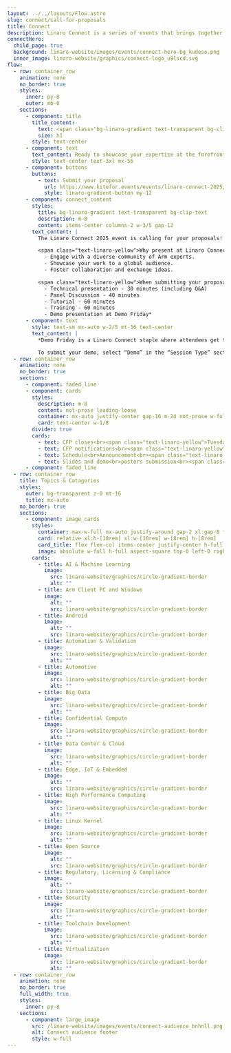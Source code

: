 ```yaml
---
layout: ../../layouts/Flow.astro
slug: connect/call-for-proposals
title: Connect
description: Linaro Connect is a series of events that brings together the Arm Ecosystem. This is the ONLY place where developers, maintainers of both hardware and software can collaborate and discuss common problems
connectHero:
  child_page: true
  background: linaro-website/images/events/connect-hero-bg_kudeso.png
  inner_image: linaro-website/graphics/connect-logo_u9lscd.svg
flow:
  - row: container_row
    animation: none
    no_border: true
    styles:
      inner: py-0
      outer: mb-0
    sections:
      - component: title
        title_content:
          text: <span class="bg-linaro-gradient text-transparent bg-clip-text h-auto">Call for Proposals</span>
          size: h1
        style: text-center
      - component: text
        text_content: Ready to showcase your expertise at the forefront of Arm technology?
        style: text-center text-3xl mx-56
      - component: buttons
        buttons:
          - text: Submit your proposal
            url: https://www.kitefor.events/events/linaro-connect-2025/call_for_papers/17
            style: linaro-gradient-button my-12
      - component: connect_content
        styles:
          title: bg-linaro-gradient text-transparent bg-clip-text
          description: m-8
          content: items-center columns-2 w-3/5 gap-12
        text_content: |
          The Linaro Connect 2025 event is calling for your proposals! Share your insights, innovations, and experiences with a global audience of tech enthusiasts, developers, and industry leaders.

          <span class="text-linaro-yellow">Why present at Linaro Connect?</span>
            - Engage with a diverse community of Arm experts.
            - Showcase your work to a global audience.
            - Foster collaboration and exchange ideas.

          <span class="text-linaro-yellow">When submitting your proposal, you have the following options to choose from:</span>
            - Technical presentation - 30 minutes (including Q&A)
            - Panel Discussion - 40 minutes 
            - Tutorial - 60 minutes
            - Training - 60 minutes 
            - Demo presentation at Demo Friday*
      - component: text
        style: text-sm mx-auto w-2/5 mt-16 text-center
        text_content: |
          *Demo Friday is a Linaro Connect staple where attendees get to see a wide range of innovative Arm-based demos over lunch on the last day of the event.

          To submit your demo, select “Demo” in the “Session Type” section. Demos are allocated a table of size 1.8m wide by 0.5m deep. Please fill in this form to request equipment such as monitors.
  - row: container_row
    animation: none
    no_border: true
    sections:
      - component: faded_line
      - component: cards
        styles:
          description: m-8
          content: not-prose leading-loose
          container: mx-auto justify-center gap-16 m-24 not-prose w-full
          card: text-center w-1/8
        divider: true
        cards:
          - text: CFP closes<br><span class="text-linaro-yellow">Tuesday<br>13 February 2025</span>
          - text: CFP notifications<br><span class="text-linaro-yellow">Wednesday<br>5 March 2025</span>
          - text: Schedule<br>Announcement<br><span class="text-linaro-yellow">Tuesday<br>12 March 2025</span>
          - text: Slides and demo<br>posters submission<br><span class="text-linaro-yellow">Tuesday<br>29 April 2025</span>
      - component: faded_line
  - row: container_row
    title: Topics & Catagories
    styles:
      outer: bg-transparent z-0 mt-16
      title: mx-auto
    no_border: true
    sections:
      - component: image_cards
        styles:
          container: max-w-full mx-auto justify-around gap-2 xl:gap-8 flex flex-wrap
          card: relative xl:h-[10rem] xl:w-[10rem] w-[8rem] h-[8rem]
          card_title: flex flex-col items-center justify-center h-full text-center max-w-full px-8 text-md xl:text-lg py-0 m-0
          image: absolute w-full h-full aspect-square top-0 left-0 right-0 bottom-0 mx-auto my-auto
        cards:
          - title: AI & Machine Learning
            image:
              src: linaro-website/graphics/circle-gradient-border
              alt: ""
          - title: Arm Client PC and Windows
            image:
              alt: ""
              src: linaro-website/graphics/circle-gradient-border
          - title: Android
            image:
              alt: ""
              src: linaro-website/graphics/circle-gradient-border
          - title: Automation & Validation
            image:
              src: linaro-website/graphics/circle-gradient-border
              alt: ""
          - title: Automotive
            image:
              src: linaro-website/graphics/circle-gradient-border
              alt: ""
          - title: Big Data
            image:
              src: linaro-website/graphics/circle-gradient-border
              alt: ""
          - title: Confidential Compute
            image:
              src: linaro-website/graphics/circle-gradient-border
              alt: ""
          - title: Data Center & Cloud
            image:
              src: linaro-website/graphics/circle-gradient-border
              alt: ""
          - title: Edge, IoT & Embedded
            image:
              alt: ""
              src: linaro-website/graphics/circle-gradient-border
          - title: High Performance Computing
            image:
              src: linaro-website/graphics/circle-gradient-border
              alt: ""
          - title: Linux Kernel
            image:
              src: linaro-website/graphics/circle-gradient-border
              alt: ""
          - title: Open Source
            image:
              alt: ""
              src: linaro-website/graphics/circle-gradient-border
          - title: Regulatory, Licensing & Compliance
            image:
              alt: ""
              src: linaro-website/graphics/circle-gradient-border
          - title: Security
            image:
              src: linaro-website/graphics/circle-gradient-border
              alt: ""
          - title: Toolchain Development
            image:
              src: linaro-website/graphics/circle-gradient-border
              alt: ""
          - title: Virtualization
            image:
              src: linaro-website/graphics/circle-gradient-border
              alt: ""
  - row: container_row
    animation: none
    no_border: true
    full_width: true
    styles:
      inner: py-8
    sections:
      - component: large_image
        src: /linaro-website/images/events/connect-audience_bnhnll.png
        alt: Connect audience footer
        style: w-full
---
```

